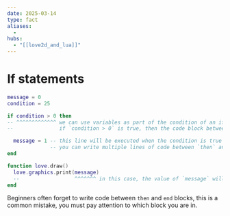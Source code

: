 ```yaml
---
date: 2025-03-14
type: fact
aliases:
  -
hubs:
  - "[[love2d_and_lua]]"
---
```


# If statements

```lua
message = 0
condition = 25

if condition > 0 then
-- ^^^^^^^^^^^^^ we can use variables as part of the condition of an if statement
--               if `condition > 0` is true, then the code block between `then` and `end` will be executed

  message = 1 -- this line will be executed when the condition is true
              -- you can write multiple lines of code between `then` and `end`
end

function love.draw()
  love.graphics.print(message)
  --                  ^^^^^^^ in this case, the value of `message` will be 1
end

```

Beginners often forget to write code between `then` and `end` blocks, this is a common mistake, you must pay attention to which block you are in.
